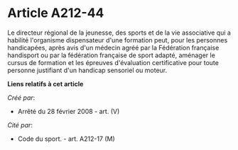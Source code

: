 # Article A212-44

Le directeur régional de la jeunesse, des sports et de la vie associative qui a habilité l'organisme dispensateur d'une
formation peut, pour les personnes handicapées, après avis d'un médecin agréé par la Fédération française handisport ou par
la fédération française de sport adapté, aménager le cursus de formation et les épreuves d'évaluation certificative pour
toute personne justifiant d'un handicap sensoriel ou moteur.

**Liens relatifs à cet article**

_Créé par_:

  - Arrêté du 28 février 2008 - art. (V)

_Cité par_:

  - Code du sport. - art. A212-17 (M)
